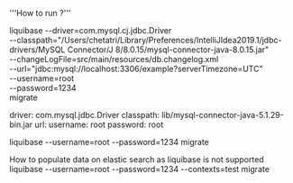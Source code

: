 '''How to run ?'''


liquibase --driver=com.mysql.cj.jdbc.Driver \
	      --classpath="/Users/chetatri/Library/Preferences/IntelliJIdea2019.1/jdbc-drivers/MySQL Connector/J 8/8.0.15/mysql-connector-java-8.0.15.jar" \
          --changeLogFile=src/main/resources/db.changelog.xml \
          --url="jdbc:mysql://localhost:3306/example?serverTimezone=UTC" \
          --username=root \
          --password=1234 \
            migrate

driver: com.mysql.jdbc.Driver
classpath: lib/mysql-connector-java-5.1.29-bin.jar
url: 
username: root
password: root


liquibase --username=root  --password=1234   migrate

How to populate data on elastic search as liquibase is not supported
liquibase  --username=root --password=1234 --contexts=test  migrate